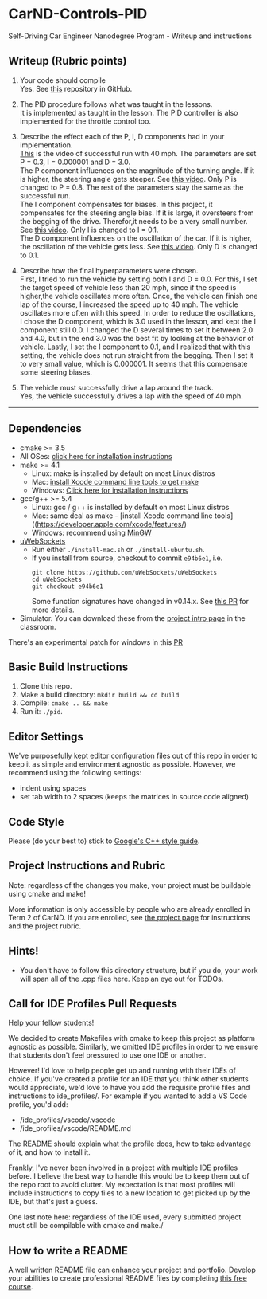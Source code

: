 # CarND-Controls-PID
Self-Driving Car Engineer Nanodegree Program - Writeup and instructions

## Writeup (Rubric points)

1. Your code should compile  
Yes. See [this](https://github.com/smashkoala/CarND-PID-Control-Project) repository in GitHub.

2. The PID procedure follows what was taught in the lessons.  
It is implemented as taught in the lesson.
The PID controller is also implemented for the throttle control too.

3. Describe the effect each of the P, I, D components had in your implementation.   
[This](https://github.com/smashkoala/CarND-PID-Control-Project/blob/master/OK_param.mov) is the video of successful run with 40 mph. The parameters are set P = 0.3, I = 0.000001 and D = 3.0.  
The P component influences on the magnitude of the turning angle. If it is higher, the steering angle gets steeper.  See [this video](https://github.com/smashkoala/CarND-PID-Control-Project/blob/master/P_param.mov). Only P is changed to P = 0.8. The rest of the parameters stay the same as the successful run.  
The I component compensates for biases. In this project, it compensates for the steering angle bias. If it is large, it oversteers from the begging of the drive. Therefor,it needs to be a very small number. See [this video](https://github.com/smashkoala/CarND-PID-Control-Project/blob/master/I_param.mov). Only I is changed to I = 0.1.  
The D component influences on the oscillation of the car. If it is higher, the oscillation of the vehicle gets less. See [this video](https://github.com/smashkoala/CarND-PID-Control-Project/blob/master/D_param.mov). Only D is changed to 0.1.  

4. Describe how the final hyperparameters were chosen.  
First, I tried to run the vehicle by setting both I and D = 0.0. For this, I set
the target speed of vehicle less than 20 mph, since if the speed is higher,the vehicle oscillates more often. Once, the vehicle can finish one lap of the course, I increased the speed up to 40 mph. The vehicle oscillates more often with this speed. In order to reduce the oscillations, I chose the D component, which is 3.0 used in the lesson, and kept the I component still 0.0. I changed the D several times to set it between
2.0 and 4.0, but in the end 3.0 was the best fit by looking at the behavior of
vehicle.
Lastly, I set the I component to 0.1, and I realized that with this setting,
the vehicle does not run straight from the begging. Then I set it to very small
value, which is 0.000001. It seems that this compensate some steering biases.

5. The vehicle must successfully drive a lap around the track.  
Yes, the vehicle successfully drives a lap with the speed of 40 mph.

---

## Dependencies

* cmake >= 3.5
 * All OSes: [click here for installation instructions](https://cmake.org/install/)
* make >= 4.1
  * Linux: make is installed by default on most Linux distros
  * Mac: [install Xcode command line tools to get make](https://developer.apple.com/xcode/features/)
  * Windows: [Click here for installation instructions](http://gnuwin32.sourceforge.net/packages/make.htm)
* gcc/g++ >= 5.4
  * Linux: gcc / g++ is installed by default on most Linux distros
  * Mac: same deal as make - [install Xcode command line tools]((https://developer.apple.com/xcode/features/)
  * Windows: recommend using [MinGW](http://www.mingw.org/)
* [uWebSockets](https://github.com/uWebSockets/uWebSockets)
  * Run either `./install-mac.sh` or `./install-ubuntu.sh`.
  * If you install from source, checkout to commit `e94b6e1`, i.e.
    ```
    git clone https://github.com/uWebSockets/uWebSockets
    cd uWebSockets
    git checkout e94b6e1
    ```
    Some function signatures have changed in v0.14.x. See [this PR](https://github.com/udacity/CarND-MPC-Project/pull/3) for more details.
* Simulator. You can download these from the [project intro page](https://github.com/udacity/self-driving-car-sim/releases) in the classroom.

There's an experimental patch for windows in this [PR](https://github.com/udacity/CarND-PID-Control-Project/pull/3)

## Basic Build Instructions

1. Clone this repo.
2. Make a build directory: `mkdir build && cd build`
3. Compile: `cmake .. && make`
4. Run it: `./pid`.

## Editor Settings

We've purposefully kept editor configuration files out of this repo in order to
keep it as simple and environment agnostic as possible. However, we recommend
using the following settings:

* indent using spaces
* set tab width to 2 spaces (keeps the matrices in source code aligned)

## Code Style

Please (do your best to) stick to [Google's C++ style guide](https://google.github.io/styleguide/cppguide.html).

## Project Instructions and Rubric

Note: regardless of the changes you make, your project must be buildable using
cmake and make!

More information is only accessible by people who are already enrolled in Term 2
of CarND. If you are enrolled, see [the project page](https://classroom.udacity.com/nanodegrees/nd013/parts/40f38239-66b6-46ec-ae68-03afd8a601c8/modules/f1820894-8322-4bb3-81aa-b26b3c6dcbaf/lessons/e8235395-22dd-4b87-88e0-d108c5e5bbf4/concepts/6a4d8d42-6a04-4aa6-b284-1697c0fd6562)
for instructions and the project rubric.

## Hints!

* You don't have to follow this directory structure, but if you do, your work
  will span all of the .cpp files here. Keep an eye out for TODOs.

## Call for IDE Profiles Pull Requests

Help your fellow students!

We decided to create Makefiles with cmake to keep this project as platform
agnostic as possible. Similarly, we omitted IDE profiles in order to we ensure
that students don't feel pressured to use one IDE or another.

However! I'd love to help people get up and running with their IDEs of choice.
If you've created a profile for an IDE that you think other students would
appreciate, we'd love to have you add the requisite profile files and
instructions to ide_profiles/. For example if you wanted to add a VS Code
profile, you'd add:

* /ide_profiles/vscode/.vscode
* /ide_profiles/vscode/README.md

The README should explain what the profile does, how to take advantage of it,
and how to install it.

Frankly, I've never been involved in a project with multiple IDE profiles
before. I believe the best way to handle this would be to keep them out of the
repo root to avoid clutter. My expectation is that most profiles will include
instructions to copy files to a new location to get picked up by the IDE, but
that's just a guess.

One last note here: regardless of the IDE used, every submitted project must
still be compilable with cmake and make./

## How to write a README
A well written README file can enhance your project and portfolio.  Develop your abilities to create professional README files by completing [this free course](https://www.udacity.com/course/writing-readmes--ud777).
